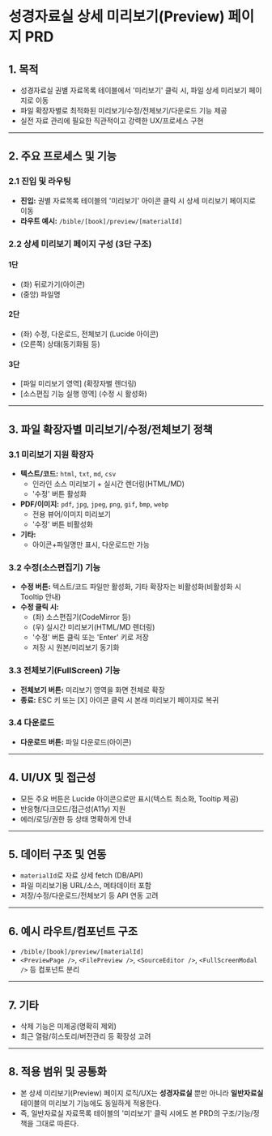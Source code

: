 # 성경자료실 상세 미리보기(Preview) 페이지 PRD

## 1. 목적
- 성경자료실 권별 자료목록 테이블에서 '미리보기' 클릭 시, 파일 상세 미리보기 페이지로 이동
- 파일 확장자별로 최적화된 미리보기/수정/전체보기/다운로드 기능 제공
- 실전 자료 관리에 필요한 직관적이고 강력한 UX/프로세스 구현

---

## 2. 주요 프로세스 및 기능

### 2.1 진입 및 라우팅
- **진입:** 권별 자료목록 테이블의 '미리보기' 아이콘 클릭 시 상세 미리보기 페이지로 이동
- **라우트 예시:** `/bible/[book]/preview/[materialId]`

### 2.2 상세 미리보기 페이지 구성 (3단 구조)

#### 1단
- (좌) 뒤로가기(아이콘)
- (중앙) 파일명

#### 2단
- (좌) 수정, 다운로드, 전체보기 (Lucide 아이콘)
- (오른쪽) 상태(동기화됨 등)

#### 3단
- [파일 미리보기 영역] (확장자별 렌더링)
- [소스편집 기능 실행 영역] (수정 시 활성화)

---

## 3. 파일 확장자별 미리보기/수정/전체보기 정책

### 3.1 미리보기 지원 확장자
- **텍스트/코드:** `html`, `txt`, `md`, `csv`
  - 인라인 소스 미리보기 + 실시간 렌더링(HTML/MD)
  - '수정' 버튼 활성화
- **PDF/이미지:** `pdf`, `jpg`, `jpeg`, `png`, `gif`, `bmp`, `webp`
  - 전용 뷰어/이미지 미리보기
  - '수정' 버튼 비활성화
- **기타:**
  - 아이콘+파일명만 표시, 다운로드만 가능

### 3.2 수정(소스편집기) 기능
- **수정 버튼:** 텍스트/코드 파일만 활성화, 기타 확장자는 비활성화(비활성화 시 Tooltip 안내)
- **수정 클릭 시:**
  - (좌) 소스편집기(CodeMirror 등)
  - (우) 실시간 미리보기(HTML/MD 렌더링)
  - '수정' 버튼 클릭 또는 'Enter' 키로 저장
  - 저장 시 원본/미리보기 동기화

### 3.3 전체보기(FullScreen) 기능
- **전체보기 버튼:** 미리보기 영역을 화면 전체로 확장
- **종료:** ESC 키 또는 [X] 아이콘 클릭 시 본래 미리보기 페이지로 복귀

### 3.4 다운로드
- **다운로드 버튼:** 파일 다운로드(아이콘)

---

## 4. UI/UX 및 접근성
- 모든 주요 버튼은 Lucide 아이콘으로만 표시(텍스트 최소화, Tooltip 제공)
- 반응형/다크모드/접근성(A11y) 지원
- 에러/로딩/권한 등 상태 명확하게 안내

---

## 5. 데이터 구조 및 연동
- `materialId`로 자료 상세 fetch (DB/API)
- 파일 미리보기용 URL/소스, 메타데이터 포함
- 저장/수정/다운로드/전체보기 등 API 연동 고려

---

## 6. 예시 라우트/컴포넌트 구조
- `/bible/[book]/preview/[materialId]`
- `<PreviewPage />`, `<FilePreview />`, `<SourceEditor />`, `<FullScreenModal />` 등 컴포넌트 분리

---

## 7. 기타
- 삭제 기능은 미제공(명확히 제외)
- 최근 열람/히스토리/버전관리 등 확장성 고려

---

## 8. 적용 범위 및 공통화
- 본 상세 미리보기(Preview) 페이지 로직/UX는 **성경자료실** 뿐만 아니라 **일반자료실** 테이블의 미리보기 기능에도 동일하게 적용한다.
- 즉, 일반자료실 자료목록 테이블의 '미리보기' 클릭 시에도 본 PRD의 구조/기능/정책을 그대로 따른다. 